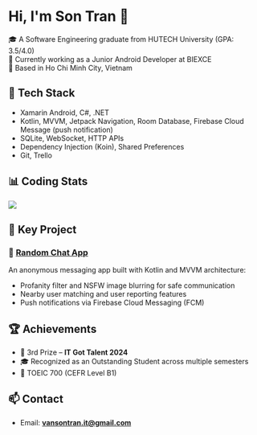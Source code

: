 # Hi, I'm Son Tran 👋

🎓 A Software Engineering graduate from HUTECH University (GPA: 3.5/4.0)  
💼 Currently working as a Junior Android Developer at BIEXCE  
📍 Based in Ho Chi Minh City, Vietnam  

## 🔧 Tech Stack
- Xamarin Android, C#, .NET
- Kotlin, MVVM, Jetpack Navigation, Room Database, Firebase Cloud Message (push notification)
- SQLite, WebSocket, HTTP APIs
- Dependency Injection (Koin), Shared Preferences
- Git, Trello

## 📊 Coding Stats
<a href="https://github.com/anuraghazra/github-readme-stats">
  <img align="center" src="https://github-readme-stats.vercel.app/api/wakatime?username=sonlavie&layout=compact&theme=dracula&custom_title=Son%20Tran%27s%20Coding%20Stats" />
</a>

## 🧠 Key Project

### 🔹 [Random Chat App](https://github.com/son-lavie/RandomChatApp)
An anonymous messaging app built with Kotlin and MVVM architecture:
- Profanity filter and NSFW image blurring for safe communication
- Nearby user matching and user reporting features
- Push notifications via Firebase Cloud Messaging (FCM)

## 🏆 Achievements
- 🥉 3rd Prize – **IT Got Talent 2024**
- 🎓 Recognized as an Outstanding Student across multiple semesters
- 📜 TOEIC 700 (CEFR Level B1)

## 📫 Contact
- Email: **vansontran.it@gmail.com**
